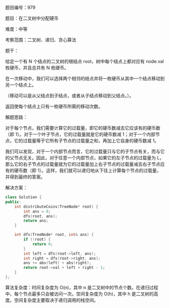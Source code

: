 题目编号：979

题目：在二叉树中分配硬币

难度：中等

考察范围：二叉树、递归、贪心算法

题干：

给定一个有 N 个结点的二叉树的根结点 root，树中每个结点上都对应有 node.val 枚硬币，并且总共有 N 枚硬币。

在一次移动中，我们可以选择两个相邻的结点并将一枚硬币从其中一个结点移动到另一个结点上。

（移动可以是从父结点到子结点，或者从子结点移动到父结点。）。

返回使每个结点上只有一枚硬币所需的移动次数。

解题思路：

对于每个节点，我们需要计算它的过载量，即它的硬币数减去它应该有的硬币数（即 1）。对于一个叶子节点，它的过载量就是它的硬币数减 1；对于一个内部节点，它的过载量等于它所有子节点的过载量之和，再加上它自身的硬币数减 1。

我们可以发现，对于一个内部节点而言，它的过载量只与它的子节点有关，而与它的父节点无关。因此，对于任意一个内部节点，如果它的左子节点的过载量为 L，那么它的右子节点的过载量就为它的过载量加上右子节点的过载量减去右子节点应有的硬币数（即 1）。这样，我们就可以递归地从下往上计算每个节点的过载量，并得到最终的答案。

解决方案：

```cpp
class Solution {
public:
    int distributeCoins(TreeNode* root) {
        int ans = 0;
        dfs(root, ans);
        return ans;
    }

    int dfs(TreeNode* root, int& ans) {
        if (!root) {
            return 0;
        }
        int left = dfs(root->left, ans);
        int right = dfs(root->right, ans);
        ans += abs(left) + abs(right);
        return root->val + left + right - 1;
    }
};
```

算法复杂度：时间复杂度为 O(n)，其中 n 是二叉树中的节点个数。在递归过程中，每个节点最多只会被访问一次。空间复杂度为 O(h)，其中 h 是二叉树的高度。空间复杂度主要取决于递归调用的栈空间。